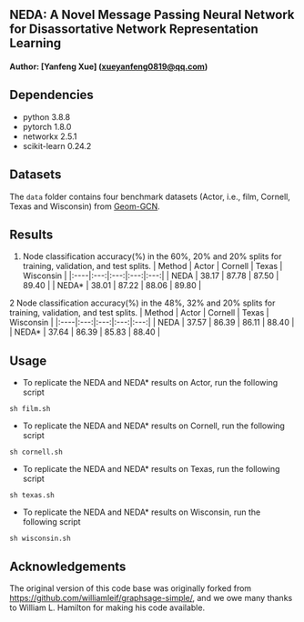 ## NEDA: A Novel Message Passing Neural Network for Disassortative Network Representation Learning
#### Author: [Yanfeng Xue] (xueyanfeng0819@qq.com)

## Dependencies
- python 3.8.8
- pytorch 1.8.0
- networkx 2.5.1
- scikit-learn 0.24.2

## Datasets
The `data` folder contains four benchmark datasets (Actor, i.e., film, Cornell, Texas and Wisconsin) from [Geom-GCN](https://github.com/graphdml-uiuc-jlu/geom-gcn).

## Results
1.   Node classification accuracy(\%) in the 60%, 20% and 20% splits for training, validation, and test splits. 
| Method | Actor |  Cornell | Texas | Wisconsin |
|:----|:---:|:---:|:---:|:---:|
| NEDA  | 38.17 |  87.78 | 87.50 | 89.40 |
| NEDA* | 38.01 |  87.22 | 88.06 | 89.80 |

2 Node classification accuracy(\%) in the 48%, 32% and 20% splits for training, validation, and test splits. 
| Method | Actor |  Cornell | Texas | Wisconsin |
|:----|:---:|:---:|:---:|:---:|
| NEDA  | 37.57 |  86.39 | 86.11 | 88.40 |
| NEDA* | 37.64 |  86.39 | 85.83 | 88.40 |

## Usage
- To replicate the NEDA and NEDA* results on Actor, run the following script
```
sh film.sh
```
- To replicate the NEDA and NEDA* results on Cornell, run the following script
```
sh cornell.sh
```
- To replicate the NEDA and NEDA* results on Texas, run the following script
```
sh texas.sh
```
- To replicate the NEDA and NEDA* results on Wisconsin, run the following script
```
sh wisconsin.sh
```

## Acknowledgements
The original version of this code base was originally forked from https://github.com/williamleif/graphsage-simple/, and we owe many thanks to William L. Hamilton for making his code available.
